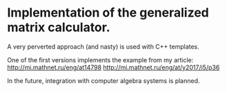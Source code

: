 # Implementation of the generalized matrix calculator.

A very perverted approach (and nasty) is used with C++ templates.

One of the first versions implements the example from my article:
http://mi.mathnet.ru/eng/at14798
http://mi.mathnet.ru/eng/at/y2017/i5/p36

In the future, integration with computer algebra systems is planned.